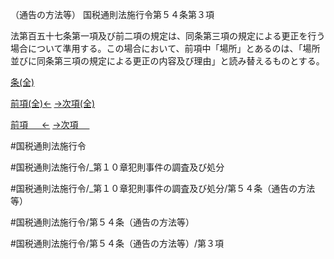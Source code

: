 （通告の方法等）
国税通則法施行令第５４条第３項

法第百五十七条第一項及び前二項の規定は、同条第三項の規定による更正を行う場合について準用する。この場合において、前項中「場所」とあるのは、「場所並びに同条第三項の規定による更正の内容及び理由」と読み替えるものとする。

[条(全)](国税通則法施行＿令＿第５４条_.md)

[前項(全)←](国税通則法施行＿令＿第５４条第２項_.md)    [→次項(全)](国税通則法施行＿令＿第５４条第４項_.md)

[前項 　 ←](国税通則法施行＿令＿第５４条第２項.md)    [→次項 　 ](国税通則法施行＿令＿第５４条第４項.md)



#国税通則法施行令

#国税通則法施行令/_第１０章犯則事件の調査及び処分

#国税通則法施行令/_第１０章犯則事件の調査及び処分/第５４条（通告の方法等）

#国税通則法施行令/第５４条（通告の方法等）

#国税通則法施行令/第５４条（通告の方法等）/第３項

